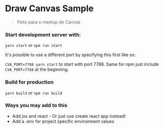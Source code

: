 # Draw Canvas Sample

> Feito para o meetup de Canvas

### Start development server with:

`yarn start` or `npm run start`

It's possible to use a different port by specifying this first like so:

`CVA_PORT=7788 yarn start` to start with port 7788. Same for npm just include `CVA_PORT=7788` at the beginning.

### Build for production

`yarn build` or `npm run build`

### Ways you may add to this

- Add jsx and react - Or just use create react app instead!
- Add a .env for project specific environment values
